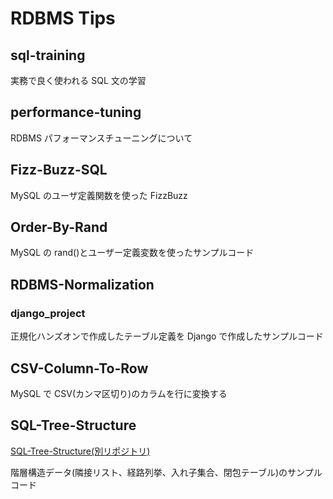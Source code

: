 # RDBMS Tips

## sql-training

実務で良く使われる SQL 文の学習

## performance-tuning

RDBMS パフォーマンスチューニングについて

## Fizz-Buzz-SQL

MySQL のユーザ定義関数を使った FizzBuzz

## Order-By-Rand

MySQL の rand()とユーザー定義変数を使ったサンプルコード

## RDBMS-Normalization

### django_project

正規化ハンズオンで作成したテーブル定義を Django で作成したサンプルコード

## CSV-Column-To-Row

MySQL で CSV(カンマ区切り)のカラムを行に変換する

## SQL-Tree-Structure

[SQL-Tree-Structure(別リポジトリ)](https://github.com/hironomiu/SQL-Tree-Structure)

階層構造データ(隣接リスト、経路列挙、入れ子集合、閉包テーブル)のサンプルコード